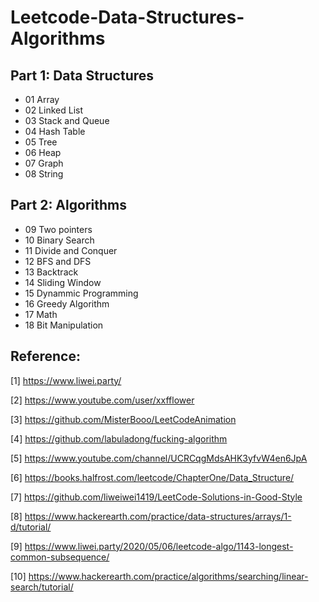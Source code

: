 # Leetcode-Data-Structures-Algorithms

## Part 1: Data Structures 
- 01 Array
- 02 Linked List
- 03 Stack and Queue
- 04 Hash Table
- 05 Tree
- 06 Heap
- 07 Graph
- 08 String

## Part 2: Algorithms
- 09 Two pointers
- 10 Binary Search
- 11 Divide and Conquer
- 12 BFS and DFS
- 13 Backtrack
- 14 Sliding Window
- 15 Dynammic Programming
- 16 Greedy Algorithm
- 17 Math
- 18 Bit Manipulation


## Reference:
[1] https://www.liwei.party/

[2] https://www.youtube.com/user/xxfflower

[3] https://github.com/MisterBooo/LeetCodeAnimation

[4] https://github.com/labuladong/fucking-algorithm

[5] https://www.youtube.com/channel/UCRCqgMdsAHK3yfvW4en6JpA

[6] https://books.halfrost.com/leetcode/ChapterOne/Data_Structure/

[7] https://github.com/liweiwei1419/LeetCode-Solutions-in-Good-Style

[8] https://www.hackerearth.com/practice/data-structures/arrays/1-d/tutorial/

[9] https://www.liwei.party/2020/05/06/leetcode-algo/1143-longest-common-subsequence/

[10] https://www.hackerearth.com/practice/algorithms/searching/linear-search/tutorial/
